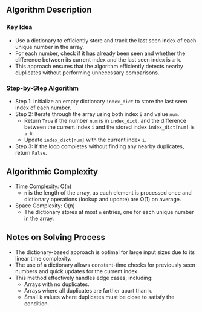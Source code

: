 ## Algorithm Description
### Key Idea
- Use a dictionary to efficiently store and track the last seen index of each unique number in the array.
- For each number, check if it has already been seen and whether the difference between its current index and the last seen index is ```≤ k```.
- This approach ensures that the algorithm efficiently detects nearby duplicates without performing unnecessary comparisons.

### Step-by-Step Algorithm
- Step 1: Initialize an empty dictionary ```index_dict``` to store the last seen index of each number.
- Step 2: Iterate through the array using both index ```i``` and value ```num```.
  - Return ```True``` if the number ```num``` is in ```index_dict```, and the difference between the current index ```i``` and the stored index ```index_dict[num]``` is ```≤ k```.
  - Update ```index_dict[num]``` with the current index ```i```.
- Step 3: If the loop completes without finding any nearby duplicates, return ```False```.

## Algorithmic Complexity
- Time Complexity: O(n)
  - ```n``` is the length of the array, as each element is processed once and dictionary operations (lookup and update) are O(1) on average.
- Space Complexity: O(n)
  - The dictionary stores at most ```n``` entries, one for each unique number in the array.

## Notes on Solving Process
- The dictionary-based approach is optimal for large input sizes due to its linear time complexity.
- The use of a dictionary allows constant-time checks for previously seen numbers and quick updates for the current index.
- This method effectively handles edge cases, including:
  - Arrays with no duplicates.
  - Arrays where all duplicates are farther apart than ```k```.
  - Small ```k``` values where duplicates must be close to satisfy the condition.